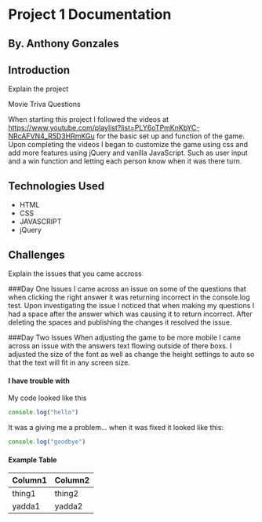# Project 1 Documentation 
## By. Anthony Gonzales

## Introduction 
Explain the project 

Movie Triva Questions 

When starting this project I followed the videos at https://www.youtube.com/playlist?list=PLY6oTPmKnKbYC-NRcAFVN4_R5D3HRmKGu for the basic set up and function of the game. Upon completing the videos I began to customize the game using css and add more features using jQuery and vanilla JavaScript. Such as user input and a win function and letting each person know when it was there turn. 


## Technologies Used 
- HTML
- CSS 
- JAVASCRIPT
- jQuery

## Challenges 
Explain the issues that you came accross 

###Day One Issues 
I came across an issue on some of the questions that when clicking the right answer it was returning incorrect in the console.log test. Upon investigating the issue I noticed that when making my questions I had a space after the answer which was causing it to return incorrect. After deleting the spaces and publishing the changes it resolved the issue. 

###Day Two Issues 
When adjusting the game to be more mobile I came across an issue with the answers text flowing outside of there boxs. I adjusted the size of the font as well as change the height settings to auto so that the text will fit in any screen size.


#### I have trouble with 

My code looked like this

```js
console.log("hello")
```

It was a giving me a problem... when it was fixed it looked like this:

```js
console.log("goodbye")
````

#### Example Table 

| Column1 | Column2 |
|---------|---------|
| thing1 | thing2 |
| yadda1 | yadda2 |